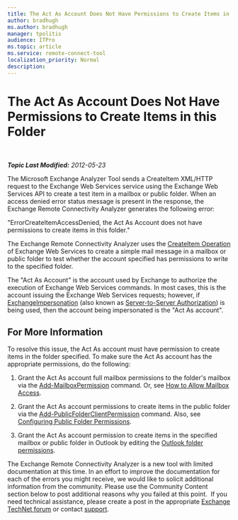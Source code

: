 ```yaml
---
title: The Act As Account Does Not Have Permissions to Create Items in this Folder
author: bradhugh
ms.author: bradhugh
manager: tpolitis
audience: ITPro 
ms.topic: article 
ms.service: remote-connect-tool
localization_priority: Normal
description: 
---
```


<div data-xmlns="http://www.w3.org/1999/xhtml">

<div class="topic" data-xmlns="http://www.w3.org/1999/xhtml" data-msxsl="urn:schemas-microsoft-com:xslt" data-cs="http://msdn.microsoft.com/en-us/">

<div data-asp="http://msdn2.microsoft.com/asp">

# The Act As Account Does Not Have Permissions to Create Items in this Folder

</div>

<div id="mainSection">

<div id="mainBody">

<span> </span>

_**Topic Last Modified:** 2012-05-23_

The Microsoft Exchange Analyzer Tool sends a CreateItem XML/HTTP request to the Exchange Web Services service using the Exchange Web Services API to create a test item in a mailbox or public folder. When an access denied error status message is present in the response, the Exchange Remote Connectivity Analyzer generates the following error:

"ErrorCreateItemAccessDenied, the Act As Account does not have permissions to create items in this folder."

The Exchange Remote Connectivity Analyzer uses the [CreateItem Operation](http://go.microsoft.com/fwlink/?linkid=161972) of Exchange Web Services to create a simple mail message in a mailbox or public folder to test whether the account specified has permissions to write to the specified folder.

The "Act As Account" is the account used by Exchange to authorize the execution of Exchange Web Services commands. In most cases, this is the account issuing the Exchange Web Services requests; however, if [ExchangeImpersonation](http://go.microsoft.com/fwlink/?linkid=161948) (also known as [Server-to-Server Authorization](http://go.microsoft.com/fwlink/?linkid=161951)) is being used, then the account being impersonated is the "Act As account".

<div>

## For More Information

To resolve this issue, the Act As account must have permission to create items in the folder specified. To make sure the Act As account has the appropriate permissions, do the following:

1.  Grant the Act As account full mailbox permissions to the folder's mailbox via the [Add-MailboxPermission](http://go.microsoft.com/fwlink/?linkid=76497) command. Or, see [How to Allow Mailbox Access](http://go.microsoft.com/fwlink/?linkid=76535).

2.  Grant the Act As account permissions to create items in the public folder via the [Add-PublicFolderClientPermission](http://go.microsoft.com/fwlink/?linkid=123666) command. Also, see [Configuring Public Folder Permissions](http://go.microsoft.com/fwlink/?linkid=123665).

3.  Grant the Act As account permission to create items in the specified mailbox or public folder in Outlook by editing the [Outlook folder permissions](http://go.microsoft.com/fwlink/?linkid=86319).

The Exchange Remote Connectivity Analyzer is a new tool with limited documentation at this time. In an effort to improve the documentation for each of the errors you might receive, we would like to solicit additional information from the community. Please use the Community Content section below to post additional reasons why you failed at this point.  If you need technical assistance, please create a post in the appropriate [Exchange TechNet forum](http://go.microsoft.com/fwlink/?linkid=73420) or contact [support](http://go.microsoft.com/fwlink/?linkid=8158).

</div>

</div>

<span> </span>

</div>

</div>

</div>

